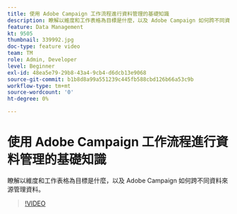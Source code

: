 ```yaml
---
title: 使用 Adobe Campaign 工作流程進行資料管理的基礎知識
description: 瞭解以維度和工作表格為目標是什麼，以及 Adobe Campaign 如何跨不同資料來源管理資料。
feature: Data Management
kt: 9505
thumbnail: 339992.jpg
doc-type: feature video
team: TM
role: Admin, Developer
level: Beginner
exl-id: 48ea5e79-29b8-43a4-9cb4-d6dcb13e9068
source-git-commit: b1b8d8a99a551239c445fb588cbd126b66a53c9b
workflow-type: tm+mt
source-wordcount: '0'
ht-degree: 0%

---
```


# 使用 Adobe Campaign 工作流程進行資料管理的基礎知識

瞭解以維度和工作表格為目標是什麼，以及 Adobe Campaign 如何跨不同資料來源管理資料。

>[!VIDEO](https://video.tv.adobe.com/v/339992?quality=12&learn=on)

